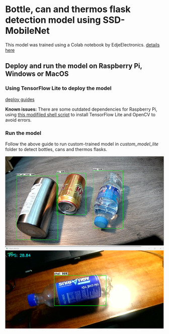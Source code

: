 # Bottle, can and thermos flask detection model using SSD-MobileNet

This model was trained using a Colab notebook by EdjeElectronics.
[details here](https://github.com/EdjeElectronics/TensorFlow-Lite-Object-Detection-on-Android-and-Raspberry-Pi/tree/master)

## Deploy and run the model on Raspberry Pi, Windows or MacOS
### Using TensorFlow Lite to deploy the model
[deploy guides](https://github.com/EdjeElectronics/TensorFlow-Lite-Object-Detection-on-Android-and-Raspberry-Pi/tree/master/deploy_guides)

**Known issues:** There are some outdated dependencies for Raspberry Pi, using [this modifiled shell script](https://github.com/bhuuan/ssd-bottle-detection/blob/main/utils/get_pi_requirements.sh) to install TensorFlow Lite and OpenCV to avoid errors.

### Run the model
Follow the above guide to run custom-trained model in *custom_model_lite* folder to detect bottles, cans and thermos flasks.

![](docs/demo1.png)
![](docs/demo2.png)